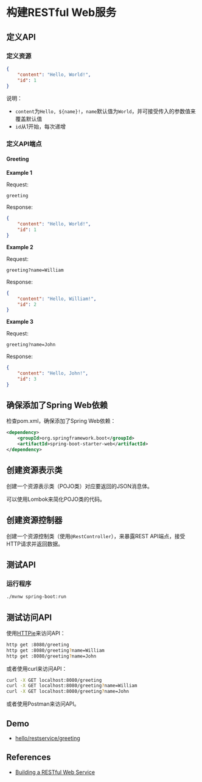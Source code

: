 # 构建RESTful Web服务

## 定义API

### 定义资源

```json
{
    "content": "Hello, World!",
    "id": 1
}
```

说明：
- `content`为`Hello, ${name}!`，`name`默认值为`World`，并可接受传入的参数值来覆盖默认值
- `id`从1开始，每次递增

### 定义API端点

#### Greeting

**Example 1**

Request:
```bash
greeting
```

Response:
```json
{
    "content": "Hello, World!",
    "id": 1
}
```
**Example 2**

Request:
```bash
greeting?name=William
```

Response:
```json
{
    "content": "Hello, William!",
    "id": 2
}
```

**Example 3**

Request:
```bash
greeting?name=John
```

Response:
```json
{
    "content": "Hello, John!",
    "id": 3
}
```

## 确保添加了Spring Web依赖
检查pom.xml，确保添加了Spring Web依赖：
```xml
<dependency>
    <groupId>org.springframework.boot</groupId>
    <artifactId>spring-boot-starter-web</artifactId>
</dependency>
```

## 创建资源表示类

创建一个资源表示类（POJO类）对应要返回的JSON消息体。

可以使用Lombok来简化POJO类的代码。

## 创建资源控制器

创建一个资源控制类（使用`@RestController`），来暴露REST API端点，接受HTTP请求并返回数据。

## 测试API

### 运行程序

```bash
./mvnw spring-boot:run
```

## 测试访问API

使用[HTTPie](https://github.com/httpie/httpie)来访问API：

```bash
http get :8080/greeting
http get :8080/greeting?name=William
http get :8080/greeting?name=John
```

或者使用curl来访问API：
```bash
curl -X GET localhost:8080/greeting
curl -X GET localhost:8080/greeting?name=William
curl -X GET localhost:8080/greeting?name=John
```

或者使用Postman来访问API。

## Demo

- [hello/restservice/greeting](https://github.com/xdevops-caj-lab-cloudnative-tk/hello/tree/main/src/main/java/com/example/hello/restservice/greeting)

## References

- [Building a RESTful Web Service](https://spring.io/guides/gs/rest-service/)